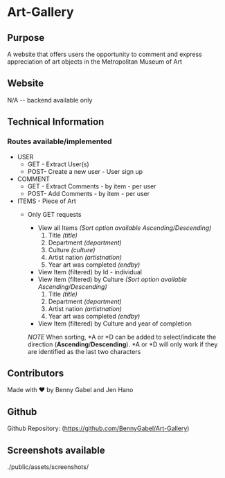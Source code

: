 # Art-Gallery


## Purpose
A website that offers users the opportunity to comment and express appreciation of art objects in the Metropolitan Museum of Art


## Website
N/A -- backend available only


## Technical Information
### Routes available/implemented
* USER
  - GET - Extract User(s)
  - POST- Create a new user - User sign up
* COMMENT
  - GET - Extract Comments - by item - per user
  - POST- Add Comments - by item - per user
* ITEMS - Piece of Art
  - Only GET requests
    - View all Items
      *(Sort option available   Ascending/Descending)*
      1. Title *(title)*
      2. Department *(department)*
      3. Culture *(culture)*
      4. Artist nation *(artistnation)*
      5. Year art was completed *(endby)*  
    - View Item (filtered) by Id - individual
    - View item (filtered) by Culture 
      *(Sort option available   Ascending/Descending)*
      1. Title *(title)*
      2. Department *(department)*
      3. Artist nation *(artistnation)*
      4. Year art was completed  *(endby)*  
    - View Item (filtered) by Culture and year of completion

    *NOTE* When sorting, *A or *D can be added to select/indicate the direction (**Ascending**/**Descending**). *A or *D will only work if they are identified as the last two characters


## Contributors
Made with ❤️ by Benny Gabel and Jen Hano


## Github
Github Repository:  (https://github.com/BennyGabel/Art-Gallery)


## Screenshots available  
./public/assets/screenshots/